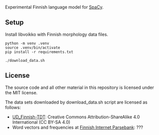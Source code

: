 Experimental Finnish language model for [SpaCy](https://spacy.io/).

## Setup

Install libvoikko with Finnish morphology data files.

```
python -m venv .venv
source .venv/bin/activate
pip install -r requirements.txt

./download_data.sh
```

## License

The source code and all other material in this repository is licensed
under the MIT license.

The data sets downloaded by download_data.sh script are licensed as follows:
* [UD_Finnish-TDT](https://github.com/UniversalDependencies/UD_Finnish-TDT): Creative Commons Attribution-ShareAlike 4.0 International (CC BY-SA 4.0)
* Word vectors and frequencies at [Finnish Internet Parsebank](https://turkunlp.org/finnish_nlp.html#parsebank): ???
